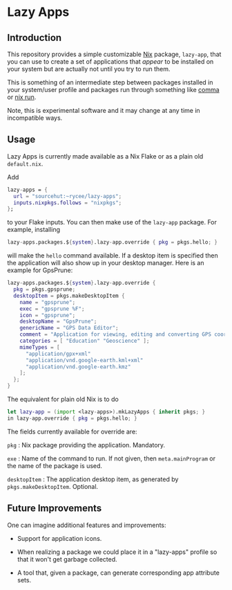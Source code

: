 # Lazy Apps

## Introduction

This repository provides a simple customizable [Nix][] package,
`lazy-app`, that you can use to create a set of applications that
_appear_ to be installed on your system but are actually not until you
try to run them.

This is something of an intermediate step between packages installed
in your system/user profile and packages run through something like
[comma][] or [nix run][].

Note, this is experimental software and it may change at any time in
incompatible ways.

[Nix]: https://nixos.org/nix/
[comma]: https://github.com/nix-community/comma
[nix run]: https://nixos.org/manual/nix/stable/command-ref/new-cli/nix3-run

## Usage

Lazy Apps is currently made available as a Nix Flake or as a plain old
`default.nix`.

Add

``` nix
lazy-apps = {
  url = "sourcehut:~rycee/lazy-apps";
  inputs.nixpkgs.follows = "nixpkgs";
};
```

to your Flake inputs. You can then make use of the `lazy-app` package.
For example, installing

``` nix
lazy-apps.packages.${system}.lazy-app.override { pkg = pkgs.hello; }
```

will make the `hello` command available. If a desktop item is
specified then the application will also show up in your desktop
manager. Here is an example for GpsPrune:

``` nix
lazy-apps.packages.${system}.lazy-app.override {
  pkg = pkgs.gpsprune;
  desktopItem = pkgs.makeDesktopItem {
    name = "gpsprune";
    exec = "gpsprune %F";
    icon = "gpsprune";
    desktopName = "GpsPrune";
    genericName = "GPS Data Editor";
    comment = "Application for viewing, editing and converting GPS coordinate data";
    categories = [ "Education" "Geoscience" ];
    mimeTypes = [
      "application/gpx+xml"
      "application/vnd.google-earth.kml+xml"
      "application/vnd.google-earth.kmz"
    ];
  };
}
```

The equivalent for plain old Nix is to do

```nix
let lazy-app = (import <lazy-apps>).mkLazyApps { inherit pkgs; }
in lazy-app.override { pkg = pkgs.hello; }
```

The fields currently available for override are:

`pkg`
: Nix package providing the application. Mandatory.

`exe`
: Name of the command to run. If not given, then `meta.mainProgram` or
  the name of the package is used.

`desktopItem`
: The application desktop item, as generated by
  `pkgs.makeDesktopItem`. Optional.

## Future Improvements

One can imagine additional features and improvements:

- Support for application icons.

- When realizing a package we could place it in a "lazy-apps" profile
  so that it won't get garbage collected.

- A tool that, given a package, can generate corresponding app
  attribute sets.

